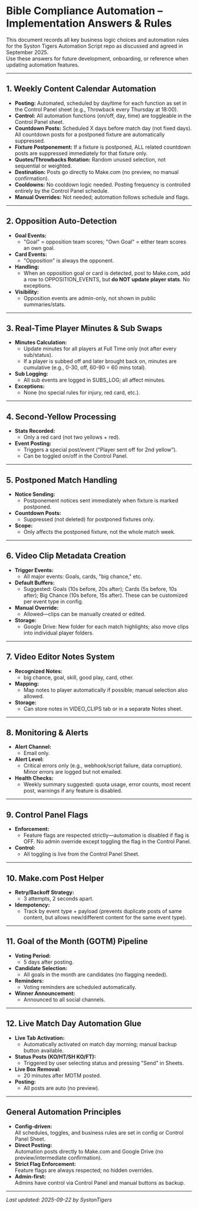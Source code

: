 # Bible Compliance Automation – Implementation Answers & Rules

This document records all key business logic choices and automation rules for the Syston Tigers Automation Script repo as discussed and agreed in September 2025.  
Use these answers for future development, onboarding, or reference when updating automation features.

---

## 1. Weekly Content Calendar Automation

- **Posting:** Automated, scheduled by day/time for each function as set in the Control Panel sheet (e.g., Throwback every Thursday at 18:00).
- **Control:** All automation functions (on/off, day, time) are toggleable in the Control Panel sheet.
- **Countdown Posts:** Scheduled X days before match day (not fixed days). All countdown posts for a postponed fixture are automatically suppressed.
- **Fixture Postponement:** If a fixture is postponed, ALL related countdown posts are suppressed immediately for that fixture only.
- **Quotes/Throwbacks Rotation:** Random unused selection, not sequential or weighted.
- **Destination:** Posts go directly to Make.com (no preview, no manual confirmation).
- **Cooldowns:** No cooldown logic needed. Posting frequency is controlled entirely by the Control Panel schedule.
- **Manual Overrides:** Not needed; automation follows schedule and flags.

---

## 2. Opposition Auto-Detection

- **Goal Events:**  
  - "Goal" = opposition team scores; "Own Goal" = either team scores an own goal.
- **Card Events:**  
  - "Opposition" is always the opponent.
- **Handling:**  
  - When an opposition goal or card is detected, post to Make.com, add a row to OPPOSITION_EVENTS, but **do NOT update player stats**. No exceptions.
- **Visibility:**  
  - Opposition events are admin-only, not shown in public summaries/stats.

---

## 3. Real-Time Player Minutes & Sub Swaps

- **Minutes Calculation:**  
  - Update minutes for all players at Full Time only (not after every sub/status).
  - If a player is subbed off and later brought back on, minutes are cumulative (e.g., 0-30, off, 60-90 = 60 mins total).
- **Sub Logging:**  
  - All sub events are logged in SUBS_LOG; all affect minutes.
- **Exceptions:**  
  - None (no special rules for injury, red card, etc.).

---

## 4. Second-Yellow Processing

- **Stats Recorded:**  
  - Only a red card (not two yellows + red).
- **Event Posting:**  
  - Triggers a special post/event (“Player sent off for 2nd yellow”).
  - Can be toggled on/off in the Control Panel.

---

## 5. Postponed Match Handling

- **Notice Sending:**  
  - Postponement notices sent immediately when fixture is marked postponed.
- **Countdown Posts:**  
  - Suppressed (not deleted) for postponed fixtures only.
- **Scope:**  
  - Only affects the postponed fixture, not the whole match week.

---

## 6. Video Clip Metadata Creation

- **Trigger Events:**  
  - All major events: Goals, cards, "big chance," etc.
- **Default Buffers:**  
  - Suggested: Goals (10s before, 20s after); Cards (5s before, 10s after); Big Chance (10s before, 15s after). These can be customized per event type in config.
- **Manual Override:**  
  - Allowed—clips can be manually created or edited.
- **Storage:**  
  - Google Drive: New folder for each match highlights; also move clips into individual player folders.

---

## 7. Video Editor Notes System

- **Recognized Notes:**  
  - big chance, goal, skill, good play, card, other.
- **Mapping:**  
  - Map notes to player automatically if possible; manual selection also allowed.
- **Storage:**  
  - Can store notes in VIDEO_CLIPS tab or in a separate Notes sheet.

---

## 8. Monitoring & Alerts

- **Alert Channel:**  
  - Email only.
- **Alert Level:**  
  - Critical errors only (e.g., webhook/script failure, data corruption). Minor errors are logged but not emailed.
- **Health Checks:**  
  - Weekly summary suggested: quota usage, error counts, most recent post, warnings if any feature is disabled.

---

## 9. Control Panel Flags

- **Enforcement:**  
  - Feature flags are respected strictly—automation is disabled if flag is OFF. No admin override except toggling the flag in the Control Panel.
- **Control:**  
  - All toggling is live from the Control Panel Sheet.

---

## 10. Make.com Post Helper

- **Retry/Backoff Strategy:**  
  - 3 attempts, 2 seconds apart.
- **Idempotency:**  
  - Track by event type + payload (prevents duplicate posts of same content, but allows new/different content for the same event type).

---

## 11. Goal of the Month (GOTM) Pipeline

- **Voting Period:**  
  - 5 days after posting.
- **Candidate Selection:**  
  - All goals in the month are candidates (no flagging needed).
- **Reminders:**  
  - Voting reminders are scheduled automatically.
- **Winner Announcement:**  
  - Announced to all social channels.

---

## 12. Live Match Day Automation Glue

- **Live Tab Activation:**  
  - Automatically activated on match day morning; manual backup button available.
- **Status Posts (KO/HT/SH KO/FT):**  
  - Triggered by user selecting status and pressing "Send" in Sheets.
- **Live Box Removal:**  
  - 20 minutes after MOTM posted.
- **Posting:**  
  - All posts are auto (no preview).

---

## General Automation Principles

- **Config-driven:**  
  All schedules, toggles, and business rules are set in config or Control Panel Sheet.
- **Direct Posting:**  
  Automation posts directly to Make.com and Google Drive (no preview/intermediate confirmation).
- **Strict Flag Enforcement:**  
  Feature flags are always respected; no hidden overrides.
- **Admin-first:**  
  Admins have control via Control Panel and manual buttons as backup.

---

_Last updated: 2025-09-22 by SystonTigers_
